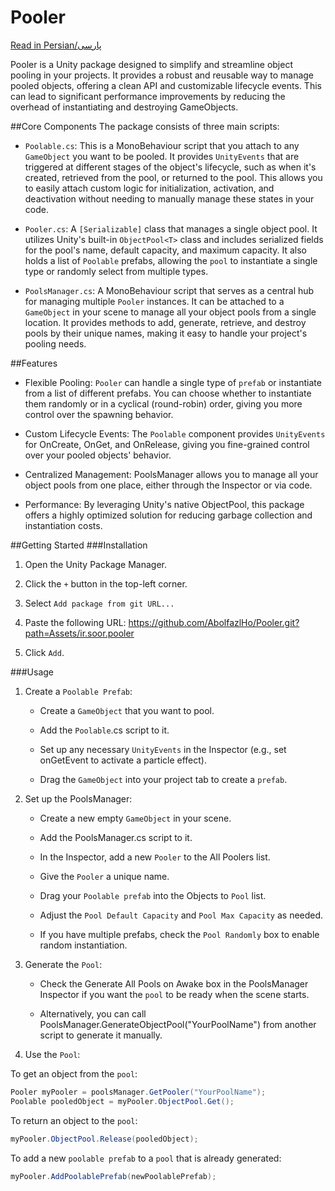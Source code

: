 # Pooler

[Read in Persian/پارسی](./PersianReadMe.md)

Pooler is a Unity package designed to simplify and streamline object pooling in your projects. It provides a robust and reusable way to manage pooled objects, offering a clean API and customizable lifecycle events. This can lead to significant performance improvements by reducing the overhead of instantiating and destroying GameObjects.

##Core Components
The package consists of three main scripts:

* `Poolable.cs`: This is a MonoBehaviour script that you attach to any `GameObject` you want to be pooled. It provides `UnityEvents` that are triggered at different stages of the object's lifecycle, such as when it's created, retrieved from the pool, or returned to the pool. This allows you to easily attach custom logic for initialization, activation, and deactivation without needing to manually manage these states in your code.

* `Pooler.cs`: A `[Serializable]` class that manages a single object pool. It utilizes Unity's built-in `ObjectPool<T>` class and includes serialized fields for the pool's name, default capacity, and maximum capacity. It also holds a list of `Poolable` prefabs, allowing the `pool` to instantiate a single type or randomly select from multiple types.

* `PoolsManager.cs`: A MonoBehaviour script that serves as a central hub for managing multiple `Pooler` instances. It can be attached to a `GameObject` in your scene to manage all your object pools from a single location. It provides methods to add, generate, retrieve, and destroy pools by their unique names, making it easy to handle your project's pooling needs.

##Features
* Flexible Pooling: `Pooler` can handle a single type of `prefab` or instantiate from a list of different prefabs. You can choose whether to instantiate them randomly or in a cyclical (round-robin) order, giving you more control over the spawning behavior.

* Custom Lifecycle Events: The `Poolable` component provides `UnityEvents` for OnCreate, OnGet, and OnRelease, giving you fine-grained control over your pooled objects' behavior.

* Centralized Management: PoolsManager allows you to manage all your object pools from one place, either through the Inspector or via code.

* Performance: By leveraging Unity's native ObjectPool<T>, this package offers a highly optimized solution for reducing garbage collection and instantiation costs.

##Getting Started
###Installation

1. Open the Unity Package Manager.

2. Click the `+` button in the top-left corner.

3. Select `Add package from git URL...`

4. Paste the following URL: https://github.com/AbolfazlHo/Pooler.git?path=Assets/ir.soor.pooler

5. Click `Add`.

###Usage

1. Create a `Poolable Prefab`:

    * Create a `GameObject` that you want to pool.

    * Add the `Poolable`.cs script to it.

    * Set up any necessary `UnityEvents` in the Inspector (e.g., set onGetEvent to activate a particle effect).

    * Drag the `GameObject` into your project tab to create a `prefab`.

2. Set up the PoolsManager:

    * Create a new empty `GameObject` in your scene.

    * Add the PoolsManager.cs script to it.

    * In the Inspector, add a new `Pooler` to the All Poolers list.

    * Give the `Pooler` a unique name.

    * Drag your `Poolable prefab` into the Objects to `Pool` list.

    * Adjust the `Pool Default Capacity` and `Pool Max Capacity` as needed.
    
    * If you have multiple prefabs, check the `Pool Randomly` box to enable random instantiation.

3. Generate the `Pool`:

    * Check the Generate All Pools on Awake box in the PoolsManager Inspector if you want the `pool` to be ready when the scene starts.

    * Alternatively, you can call PoolsManager.GenerateObjectPool("YourPoolName") from another script to generate it manually.

4. Use the `Pool`:

To get an object from the `pool`:

```csharp
Pooler myPooler = poolsManager.GetPooler("YourPoolName");
Poolable pooledObject = myPooler.ObjectPool.Get();
```

To return an object to the `pool`:

```csharp
myPooler.ObjectPool.Release(pooledObject);
```
To add a new `poolable prefab` to a `pool` that is already generated:

```csharp
myPooler.AddPoolablePrefab(newPoolablePrefab);
```


